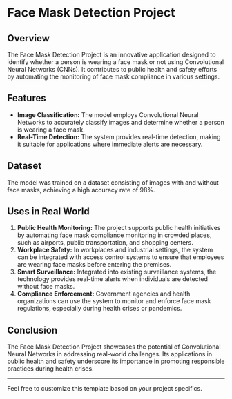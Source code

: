 


# Face Mask Detection Project

## Overview

The Face Mask Detection Project is an innovative application designed to identify whether a person is wearing a face mask or not using Convolutional Neural Networks (CNNs). It contributes to public health and safety efforts by automating the monitoring of face mask compliance in various settings.

## Features

- **Image Classification:** The model employs Convolutional Neural Networks to accurately classify images and determine whether a person is wearing a face mask.
- **Real-Time Detection:** The system provides real-time detection, making it suitable for applications where immediate alerts are necessary.

## Dataset

The model was trained on a dataset consisting of images with and without face masks, achieving a high accuracy rate of 98%.

## Uses in Real World

1. **Public Health Monitoring:** The project supports public health initiatives by automating face mask compliance monitoring in crowded places, such as airports, public transportation, and shopping centers.
2. **Workplace Safety:** In workplaces and industrial settings, the system can be integrated with access control systems to ensure that employees are wearing face masks before entering the premises.
3. **Smart Surveillance:** Integrated into existing surveillance systems, the technology provides real-time alerts when individuals are detected without face masks.
4. **Compliance Enforcement:** Government agencies and health organizations can use the system to monitor and enforce face mask regulations, especially during health crises or pandemics.

## Conclusion

The Face Mask Detection Project showcases the potential of Convolutional Neural Networks in addressing real-world challenges. Its applications in public health and safety underscore its importance in promoting responsible practices during health crises.

---

Feel free to customize this template based on your project specifics.
